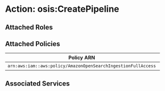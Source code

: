 # Action: osis:CreatePipeline

## Attached Roles

## Attached Policies

| Policy ARN | Policy Name |
|------------|-------------|
| `arn:aws:iam::aws:policy/AmazonOpenSearchIngestionFullAccess` | [AmazonOpenSearchIngestionFullAccess](../policies.md#amazonopensearchingestionfullaccess) |

## Associated Services

